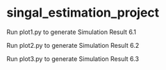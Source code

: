 # singal_estimation_project
Run plot1.py to generate Simulation Result 6.1


Run plot2.py to generate Simulation Result 6.2


Run plot3.py to generate Simulation Result 6.3 
